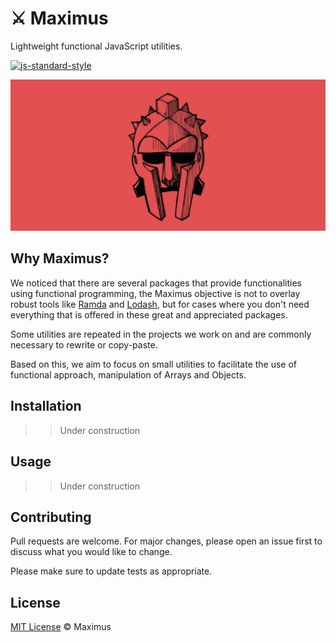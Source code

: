 # ⚔️ Maximus

Lightweight functional JavaScript utilities.

[![js-standard-style](https://img.shields.io/badge/code%20style-standard-brightgreen.svg)](http://standardjs.com)

<center>
   <img src="banner.jpg" alt="Maximus Helmet Banner" />
</center>

## Why Maximus?

We noticed that there are several packages that provide functionalities using functional programming, the Maximus objective is not to overlay robust tools like [Ramda](https://ramdajs.com/) and [Lodash](https://lodash.com/), but for cases where you don't need everything that is offered in these great and appreciated packages.

Some utilities are repeated in the projects we work on and are commonly necessary to rewrite or copy-paste.

Based on this, we aim to focus on small utilities to facilitate the use of functional approach, manipulation of Arrays and Objects.

## Installation

> > Under construction

## Usage

> > Under construction

## Contributing

Pull requests are welcome. For major changes, please open an issue first to discuss what you would like to change.

Please make sure to update tests as appropriate.

## License

[MIT License](LICENSE) © Maximus
